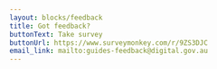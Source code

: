 ```yaml
---
layout: blocks/feedback
title: Got feedback?
buttonText: Take survey
buttonUrl: https://www.surveymonkey.com/r/9ZS3DJC
email_link: mailto:guides-feedback@digital.gov.au
---
```

